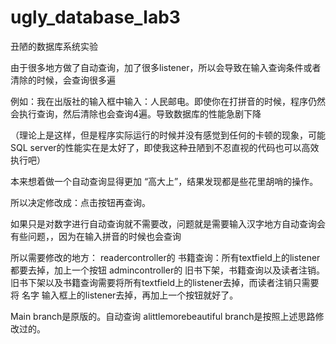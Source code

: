 # ugly_database_lab3
丑陋的数据库系统实验

由于很多地方做了自动查询，加了很多listener，所以会导致在输入查询条件或者清除的时候，会查询很多遍

例如：我在出版社的输入框中输入：人民邮电。即使你在打拼音的时候，程序仍然会执行查询，然后清除也会查询4遍。导致数据库的性能急剧下降

（理论上是这样，但是程序实际运行的时候并没有感觉到任何的卡顿的现象，可能SQL server的性能实在是太好了，即使我这种丑陋到不忍直视的代码也可以高效执行吧）

本来想着做一个自动查询显得更加 “高大上”，结果发现都是些花里胡哨的操作。

所以决定修改成：点击按钮再查询。


如果只是对数字进行自动查询就不需要改，问题就是需要输入汉字地方自动查询会有些问题，，因为在输入拼音的时候也会查询

所以需要修改的地方：
readercontroller的 书籍查询：所有textfield上的listener都要去掉，加上一个按钮
admincontroller的 旧书下架，书籍查询以及读者注销。
  旧书下架以及书籍查询需要将所有textfield上的listener去掉，而读者注销只需要将 名字 输入框上的listener去掉，再加上一个按钮就好了。

Main branch是原版的。自动查询
alittlemorebeautiful branch是按照上述思路修改过的。
